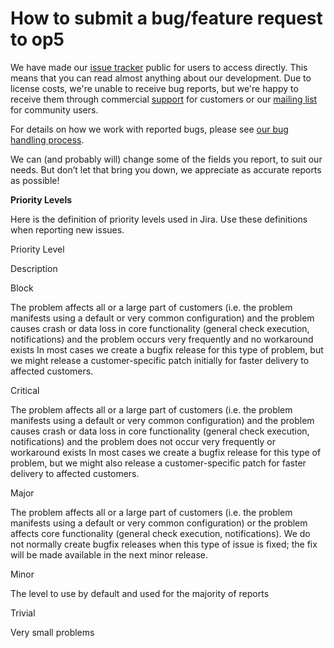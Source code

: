 # How to submit a bug/feature request to op5

We have made our [issue tracker](https://jira.op5.com) public for users to access directly. This means that you can read almost anything about our development. Due to license costs, we're unable to receive bug reports, but we're happy to receive them through commercial [support](https://www.op5.com/services/support/) for customers or our [mailing list](http://lists.op5.com/mailman/listinfo/op5-users) for community users.

For details on how we work with reported bugs, please see [our bug handling process](http://www.op5.com/blog/blogs/op5-bug-handling-process/).

We can (and probably will) change some of the fields you report, to suit our needs. But don’t let that bring you down, we appreciate as accurate reports as possible!

**Priority Levels**

Here is the definition of priority levels used in Jira. Use these definitions when reporting new issues.

Priority Level

Description

Block

The problem affects all or a large part of customers (i.e. the problem manifests using a default or very common configuration) and the problem causes crash or data loss in core functionality (general check execution, notifications) and the problem occurs very frequently and no workaround exists
 In most cases we create a bugfix release for this type of problem, but we might release a customer-specific patch initially for faster delivery to affected customers.

Critical

The problem affects all or a large part of customers (i.e. the problem manifests using a default or very common configuration) and the problem causes crash or data loss in core functionality (general check execution, notifications) and the problem does not occur very frequently or workaround exists
 In most cases we create a bugfix release for this type of problem, but we might also release a customer-specific patch for faster delivery to affected customers.

Major

The problem affects all or a large part of customers (i.e. the problem manifests using a default or very common configuration) or the problem affects core functionality (general check execution, notifications). We do not normally create bugfix releases when this type of issue is fixed; the fix will be made available in the next minor release.

Minor

The level to use by default and used for the majority of reports

Trivial

Very small problems
